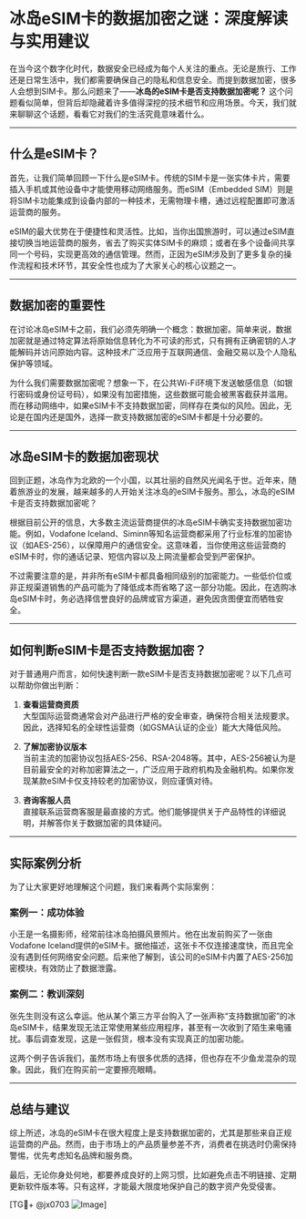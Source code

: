 # 冰岛eSIM卡的数据加密之谜：深度解读与实用建议

在当今这个数字化时代，数据安全已经成为每个人关注的重点。无论是旅行、工作还是日常生活中，我们都需要确保自己的隐私和信息安全。而提到数据加密，很多人会想到SIM卡。那么问题来了——**冰岛的eSIM卡是否支持数据加密呢？** 这个问题看似简单，但背后却隐藏着许多值得深挖的技术细节和应用场景。今天，我们就来聊聊这个话题，看看它对我们的生活究竟意味着什么。

---

## 什么是eSIM卡？

首先，让我们简单回顾一下什么是eSIM卡。传统的SIM卡是一张实体卡片，需要插入手机或其他设备中才能使用移动网络服务。而eSIM（Embedded SIM）则是将SIM卡功能集成到设备内部的一种技术，无需物理卡槽，通过远程配置即可激活运营商的服务。

eSIM的最大优势在于便捷性和灵活性。比如，当你出国旅游时，可以通过eSIM直接切换当地运营商的服务，省去了购买实体SIM卡的麻烦；或者在多个设备间共享同一个号码，实现更高效的通信管理。然而，正因为eSIM涉及到了更多复杂的操作流程和技术环节，其安全性也成为了大家关心的核心议题之一。

---

## 数据加密的重要性

在讨论冰岛eSIM卡之前，我们必须先明确一个概念：数据加密。简单来说，数据加密就是通过特定算法将原始信息转化为不可读的形式，只有拥有正确密钥的人才能解码并访问原始内容。这种技术广泛应用于互联网通信、金融交易以及个人隐私保护等领域。

为什么我们需要数据加密呢？想象一下，在公共Wi-Fi环境下发送敏感信息（如银行密码或身份证号码），如果没有加密措施，这些数据可能会被黑客截获并滥用。而在移动网络中，如果eSIM卡不支持数据加密，同样存在类似的风险。因此，无论是在国内还是国外，选择一款支持数据加密的eSIM卡都是十分必要的。

---

## 冰岛eSIM卡的数据加密现状

回到正题，冰岛作为北欧的一个小国，以其壮丽的自然风光闻名于世。近年来，随着旅游业的发展，越来越多的人开始关注冰岛的eSIM卡服务。那么，冰岛的eSIM卡是否支持数据加密呢？

根据目前公开的信息，大多数主流运营商提供的冰岛eSIM卡确实支持数据加密功能。例如，Vodafone Iceland、Siminn等知名运营商都采用了行业标准的加密协议（如AES-256），以保障用户的通信安全。这意味着，当你使用这些运营商的eSIM卡时，你的通话记录、短信内容以及上网流量都会受到严密保护。

不过需要注意的是，并非所有eSIM卡都具备相同级别的加密能力。一些低价位或非正规渠道销售的产品可能为了降低成本而省略了这一部分功能。因此，在选购冰岛eSIM卡时，务必选择信誉良好的品牌或官方渠道，避免因贪图便宜而牺牲安全。

---

## 如何判断eSIM卡是否支持数据加密？

对于普通用户而言，如何快速判断一款eSIM卡是否支持数据加密呢？以下几点可以帮助你做出判断：

1. **查看运营商资质**  
   大型国际运营商通常会对产品进行严格的安全审查，确保符合相关法规要求。因此，选择知名的全球性运营商（如GSMA认证的企业）能大大降低风险。

2. **了解加密协议版本**  
   当前主流的加密协议包括AES-256、RSA-2048等。其中，AES-256被认为是目前最安全的对称加密算法之一，广泛应用于政府机构及金融机构。如果你发现某款eSIM卡仅支持较老的加密协议，则应谨慎对待。

3. **咨询客服人员**  
   直接联系运营商客服是最直接的方式。他们能够提供关于产品特性的详细说明，并解答你关于数据加密的具体疑问。

---

## 实际案例分析

为了让大家更好地理解这个问题，我们来看两个实际案例：

### 案例一：成功体验
小王是一名摄影师，经常前往冰岛拍摄风景照片。他在出发前购买了一张由Vodafone Iceland提供的eSIM卡。据他描述，这张卡不仅连接速度快，而且完全没有遇到任何网络安全问题。后来他了解到，该公司的eSIM卡内置了AES-256加密模块，有效防止了数据泄露。

### 案例二：教训深刻
张先生则没有这么幸运。他从某个第三方平台购入了一张声称“支持数据加密”的冰岛eSIM卡，结果发现无法正常使用某些应用程序，甚至有一次收到了陌生来电骚扰。事后调查发现，这是一张假货，根本没有实现真正的加密功能。

这两个例子告诉我们，虽然市场上有很多优质的选择，但也存在不少鱼龙混杂的现象。因此，我们在购买前一定要擦亮眼睛。

---

## 总结与建议

综上所述，冰岛的eSIM卡在很大程度上是支持数据加密的，尤其是那些来自正规运营商的产品。然而，由于市场上的产品质量参差不齐，消费者在挑选时仍需保持警惕，优先考虑知名品牌和服务商。

最后，无论你身处何地，都要养成良好的上网习惯，比如避免点击不明链接、定期更新软件版本等。只有这样，才能最大限度地保护自己的数字资产免受侵害。

[TG💪+ @jx0703 ![Image](https://github.com/user-attachments/assets/dbca1d08-cadb-493c-b0ec-ad6f7a83f270)]